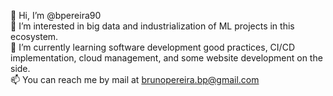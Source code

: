 👋 Hi, I’m @bpereira90  
👀 I’m interested in big data and industrialization of ML projects in this ecosystem.  
🌱 I’m currently learning software development good practices, CI/CD implementation, cloud management, and some website development on the side.  
📫 You can reach me by mail at brunopereira.bp@gmail.com

<!---
bpereira90/bpereira90 is a ✨ special ✨ repository because its `README.md` (this file) appears on your GitHub profile.
You can click the Preview link to take a look at your changes.
--->
